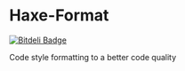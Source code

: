 Haxe-Format
===========
[![Bitdeli Badge](https://d2weczhvl823v0.cloudfront.net/Peekmo/haxe-format/trend.png)](https://bitdeli.com/free "Bitdeli Badge")

Code style formatting to a better code quality
